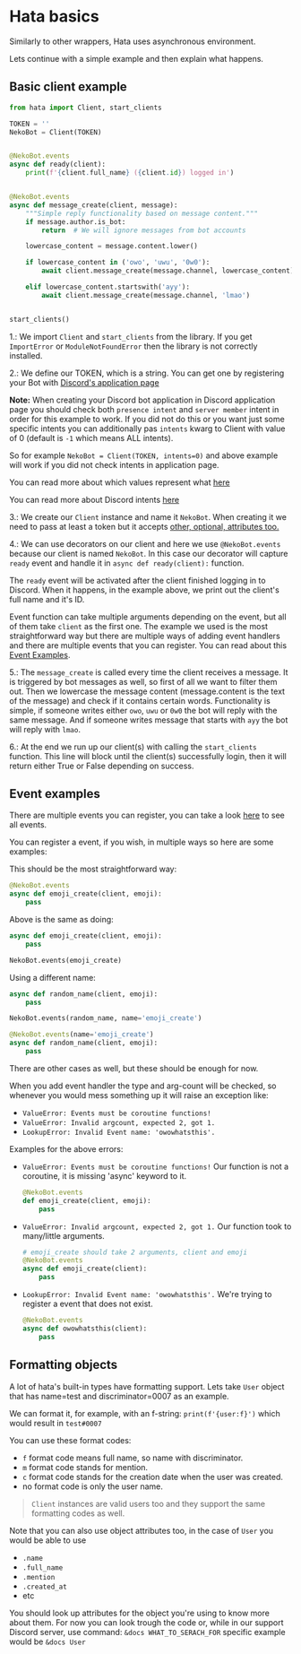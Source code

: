 # Hata basics

Similarly to other wrappers, Hata uses asynchronous environment.

Lets continue with a simple example and then explain what happens.

## Basic client example

```py
from hata import Client, start_clients

TOKEN = ''
NekoBot = Client(TOKEN)


@NekoBot.events
async def ready(client):
    print(f'{client.full_name} ({client.id}) logged in')


@NekoBot.events
async def message_create(client, message):
    """Simple reply functionality based on message content."""
    if message.author.is_bot:
        return  # We will ignore messages from bot accounts

    lowercase_content = message.content.lower()

    if lowercase_content in ('owo', 'uwu', '0w0'):
        await client.message_create(message.channel, lowercase_content)

    elif lowercase_content.startswith('ayy'):
        await client.message_create(message.channel, 'lmao')


start_clients()

```

1.: We import `Client` and `start_clients` from the library.
If you get `ImportError` or `ModuleNotFoundError` then the library is not correctly installed.

2.: We define our TOKEN, which is a string.
You can get one by registering your Bot with [Discord's application page](https://discordapp.com/developers/applications)

**Note:** When creating your Discord bot application in Discord application page you should check both `presence intent`
and `server member` intent in order for this example to work. If you did not do this or you want just some specific
intents you can additionally pas `intents` kwarg to Client with value of 0 (default is `-1` which means ALL intents).

So for example `NekoBot = Client(TOKEN, intents=0)` and above example will work if you did not check intents in application page.

You can read more about which values represent what [here](https://github.com/HuyaneMatsu/hata/blob/0695fd613d76390c8668851631accc473031cc5c/hata/discord/parsers.py#L204)

You can read more about Discord intents [here](https://support.discord.com/hc/en-us/articles/360040720412)


3.: We create our `Client` instance and name it `NekoBot`. 
When creating it we need to pass at least a token but it accepts [other, optional, attributes too.](https://github.com/HuyaneMatsu/hata/blob/0695fd613d76390c8668851631accc473031cc5c/hata/discord/client.py#L607)

4.: We can use decorators on our client and here we use `@NekoBot.events` because our client is  named `NekoBot`.
In this case our decorator will capture `ready` event and handle it in `async def ready(client):` function.

The `ready` event will be activated after the client finished logging in to Discord.
When it happens, in the example above, we print out the client's full name and it's ID.

Event function can take multiple arguments depending on the event, but all of them take `client` as the first one.
The example we used is the most straightforward way but there are multiple ways of adding event handlers and there
are multiple events that you can register. You can read about this [Event Examples](#Event-examples).

5.: The `message_create` is called every time the client receives a message.
It is triggered by bot messages as well, so first of all we want to filter them out.
Then we lowercase the message content (message.content is the text of the message) and check if it contains certain words.
Functionality is simple, if someone writes either `owo`, `uwu` or `0w0` the bot will reply with the same message.
And if someone writes message that starts with `ayy` the bot will reply with `lmao`.

6.: At the end we run up our client(s) with calling the `start_clients` function.
This line will block until the client(s) successfully login, then it will return either True or False depending on success.

## Event examples

There are multiple events you can register,
you can take a look [here](https://github.com/HuyaneMatsu/hata/blob/0695fd613d76390c8668851631accc473031cc5c/hata/discord/parsers.py#L6011) to see all events.

You can register a event,  if you wish, in multiple ways so here are some examples:

This should be the most straightforward way:
```py
@NekoBot.events
async def emoji_create(client, emoji):
    pass
```

Above is the same as doing:

```py
async def emoji_create(client, emoji):
    pass

NekoBot.events(emoji_create)
```

Using a different name:

```py
async def random_name(client, emoji):
    pass

NekoBot.events(random_name, name='emoji_create')
```


```py
@NekoBot.events(name='emoji_create')
async def random_name(client, emoji):
    pass
```

There are other cases as well, but these should be enough for now.

When you add event handler the type and arg-count will be checked, so whenever you
would mess something up it will raise an exception like:

- `ValueError: Events must be coroutine functions!`
- `ValueError: Invalid argcount, expected 2, got 1.`
- `LookupError: Invalid Event name: 'owowhatsthis'.`

Examples for the above errors:

- `ValueError: Events must be coroutine functions!`
   Our function is not a coroutine, it is missing 'async' keyword to it.
    ```py
    @NekoBot.events
    def emoji_create(client, emoji):
        pass
    ```

- `ValueError: Invalid argcount, expected 2, got 1.`
   Our function took to many/little arguments.
    ```py
    # emoji_create should take 2 arguments, client and emoji
    @NekoBot.events
    async def emoji_create(client):
        pass
    ```

- `LookupError: Invalid Event name: 'owowhatsthis'.`
   We're trying to register a event that does not exist.
    ```py
    @NekoBot.events
    async def owowhatsthis(client):
        pass
    ```

## Formatting objects

A lot of hata's built-in types have formatting support.
Lets take `User` object that has name=test and discriminator=0007 as an example.

We can format it, for example, with an f-string: `print(f'{user:f}')`
which would result in `test#0007`

You can use these format codes:
- `f` format code means full name, so name with discriminator.
- `m` format code stands for mention.
- `c` format code stands for the creation date when the user was created.
- no format code is only the user name.

> `Client` instances are valid users too and they support the same formatting codes as well.

Note that you can also use object attributes too, in the case of `User` you would be able to use

- `.name`
- `.full_name`
- `.mention`
- `.created_at`
- etc

You should look up attributes for the object you're using to know more about them.
For now you can look trough the code or, while in our support Discord server, use command:
`&docs WHAT_TO_SERACH_FOR` specific example would be `&docs User`